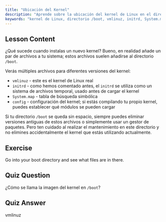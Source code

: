 ```yaml
---
title: "Ubicación del Kernel"
description: "Aprende sobre la ubicación del kernel de Linux en el directorio /boot, entendiendo vmlinuz, initrd y System.map. Explora los archivos del kernel y gestiona el espacio de forma eficaz."
keywords: "kernel de Linux, directorio /boot, vmlinuz, initrd, System.map, principiante en Linux, tutorial de kernel, guía de Linux"
---
```


## Lesson Content

¿Qué sucede cuando instalas un nuevo kernel? Bueno, en realidad añade un par de archivos a tu sistema; estos archivos suelen añadirse al directorio `/boot`.

Verás múltiples archivos para diferentes versiones del kernel:

- `vmlinuz` - este es el kernel de Linux real
- `initrd` - como hemos comentado antes, el `initrd` se utiliza como un sistema de archivos temporal, usado antes de cargar el kernel
- `System.map` - tabla de búsqueda simbólica
- `config` - configuración del kernel; si estás compilando tu propio kernel, puedes establecer qué módulos se pueden cargar

Si tu directorio `/boot` se queda sin espacio, siempre puedes eliminar versiones antiguas de estos archivos o simplemente usar un gestor de paquetes. Pero ten cuidado al realizar el mantenimiento en este directorio y no elimines accidentalmente el kernel que estás utilizando actualmente.

## Exercise

Go into your boot directory and see what files are in there.

## Quiz Question

¿Cómo se llama la imagen del kernel en `/boot`?

## Quiz Answer

vmlinuz

